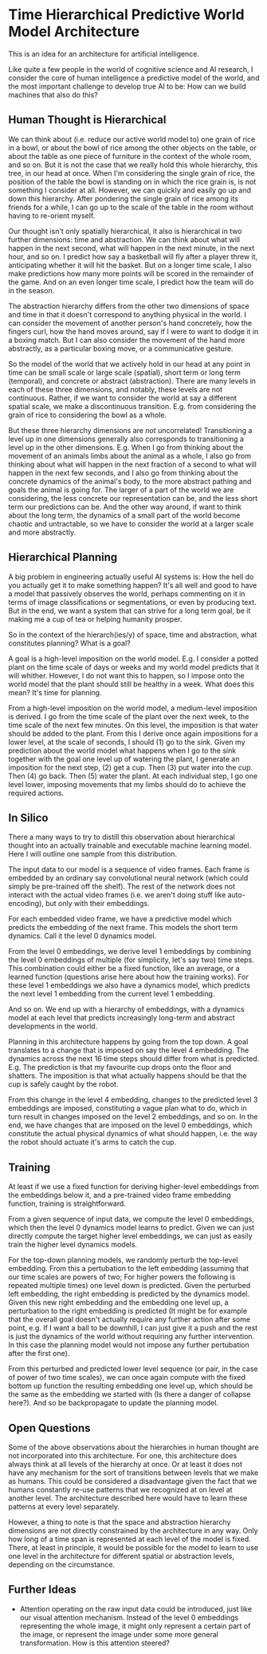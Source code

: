 # Time Hierarchical Predictive World Model Architecture

This is an idea for an architecture for artificial intelligence.

Like quite a few people in the world of cognitive science and AI research, I consider the core of human intelligence a predictive model of the world, and the most important challenge to develop true AI to be: How can we build machines that also do this?


## Human Thought is Hierarchical

We can think about (i.e. reduce our active world model to) one grain of rice in a bowl, or about the bowl of rice among the other objects on the table, or about the table as one piece of furniture in the context of the whole room, and so on. But it is not the case that we really hold this whole hierarchy, this tree, in our head at once. When I'm considering the single grain of rice, the position of the table the bowl is standing on in which the rice grain is, is not something I consider at all. However, we can quickly and easily go up and down this hierarchy. After pondering the single grain of rice among its friends for a while, I can go up to the scale of the table in the room without having to re-orient myself.

Our thought isn't only spatially hierarchical, it also is hierarchical in two further dimensions: time and abstraction. We can think about what will happen in the next second, what will happen in the next minute, in the next hour, and so on. I predict how say a basketball will fly after a player threw it, anticipating whether it will hit the basket. But on a longer time scale, I also make predictions how many more points will be scored in the remainder of the game. And on an even longer time scale, I predict how the team will do in the season.

The abstraction hierarchy differs from the other two dimensions of space and time in that it doesn't correspond to anything physical in the world. I can consider the movement of another person's hand concretely, how the fingers curl, how the hand moves around, say if I were to want to dodge it in a boxing match. But I can also consider the movement of the hand more abstractly, as a particular boxing move, or a communicative gesture.

So the model of the world that we actively hold in our head at any point in time can be small scale or large scale (spatial), short term or long term (temporal), and concrete or abstract (abstraction). There are many levels in each of these three dimensions, and notably, these levels are not continuous. Rather, if we want to consider the world at say a different spatial scale, we make a discontinuous transition. E.g. from considering the grain of rice to considering the bowl as a whole.

But these three hierarchy dimensions are *not* uncorrelated! Transitioning a level up in one dimensions generally also corresponds to transitioning a level up in the other dimensions. E.g. When I go from thinking about the movement of an animals limbs about the animal as a whole, I also go from thinking about what will happen in the next fraction of a second to what will happen in the next few seconds, and I also go from thinking about the concrete dynamics of the animal's body, to the more abstract pathing and goals the animal is going for. The larger of a part of the world we are considering, the less concrete our representation can be, and the less short term our predictions can be. And the other way around, if want to think about the long term, the dynamics of a small part of the world become chaotic and untractable, so we have to consider the world at a larger scale and more abstractly.


## Hierarchical Planning

A big problem in engineering actually useful AI systems is: How the hell do you actually get it to make something happen? It's all well and good to have a model that passively observes the world, perhaps commenting on it in terms of image classifications or segmentations, or even by producing text. But in the end, we want a system that can strive for a long term goal, be it making me a cup of tea or helping humanity prosper.

So in the context of the hierarch(ies/y) of space, time and abstraction, what constitutes planning? What is a goal?

A goal is a high-level imposition on the world model. E.g. I consider a potted plant on the time scale of days or weeks and my world model predicts that it will whither. However, I do not want this to happen, so I impose onto the world model that the plant should still be healthy in a week. What does this mean? It's time for planning.

From a high-level imposition on the world model, a medium-level imposition is derived. I go from the time scale of the plant over the next week, to the time scale of the next few minutes. On this level, the imposition is that water should be added to the plant. From this I derive once again impositions for a lower level, at the scale of seconds, I should (1) go to the sink. Given my prediction about the world model what happens when I go to the sink together with the goal one level up of watering the plant, I generate an imposition for the next step, (2) get a cup. Then (3) put water into the cup. Then (4) go back. Then (5) water the plant. At each individual step, I go one level lower, imposing movements that my limbs should do to achieve the required actions.


## In Silico

There a many ways to try to distill this observation about hierarchical thought into an actually trainable and executable machine learning model. Here I will outline one sample from this distribution.

The input data to our model is a sequence of video frames. Each frame is embedded by an ordinary say convolutional neural network (which could simply be pre-trained off the shelf). The rest of the network does not interact with the actual video frames (i.e. we aren't doing stuff like auto-encoding), but only with their embeddings.

For each embedded video frame, we have a predictive model which predicts the embedding of the next frame. This models the short term dynamics. Call it the level 0 dynamics model.

From the level 0 embeddings, we derive level 1 embeddings by combining the level 0 embeddings of multiple (for simplicity, let's say two) time steps. This combination could either be a fixed function, like an average, or a learned function (questions arise here about how the training works). For these level 1 embeddings we also have a dynamics model, which predicts the next level 1 embedding from the current level 1 embedding.

And so on. We end up with a hierarchy of embeddings, with a dynamics model at each level that predicts increasingly long-term and abstract developments in the world.

Planning in this architecture happens by going from the top down. A goal translates to a change that is imposed on say the level 4 embedding. The dynamics across the next 16 time steps should differ from what is predicted. E.g. The prediction is that my favourite cup drops onto the floor and shatters. The imposition is that what actually happens should be that the cup is safely caught by the robot.

From this change in the level 4 embedding, changes to the predicted level 3 embeddings are imposed, constituting a vague plan what to do, which in turn result in changes imposed on the level 2 embeddings, and so on. In the end, we have changes that are imposed on the level 0 embeddings, which constitute the actual physical dynamics of what should happen, i.e. the way the robot should actuate it's arms to catch the cup.


## Training

At least if we use a fixed function for deriving higher-level embeddings from the embeddings below it, and a pre-trained video frame embedding function, training is straightforward.

From a given sequence of input data, we compute the level 0 embeddings, which then the level 0 dynamics model learns to predict. Given we can just directly compute the target higher level embeddings, we can just as easily train the higher level dynamics models.

For the top-down planning models, we randomly perturb the top-level embedding. From this a pertubation to the left embedding (assuming that our time scales are powers of two; For higher powers the following is repeated multiple times) one level down is predicted. Given the perturbed left embedding, the right embedding is predicted by the dynamics model. Given this new right embedding and the embedding one level up, a perturbation to the right embedding is predicted (It might be for example that the overall goal doesn't actually require any further action after some point, e.g. If I want a ball to be downhill, I can just give it a push and the rest is just the dynamics of the world without requiring any further intervention. In this case the planning model would not impose any further pertubation after the first one).

From this perturbed and predicted lower level sequence (or pair, in the case of power of two time scales), we can once again compute with the fixed bottom up function the resulting embedding one level up, which should be the same as the embedding we started with (Is there a danger of collapse here?). And so be backpropagate to update the planning model.


## Open Questions

Some of the above observations about the hierarchies in human thought are not incorporated into this architecture. For one, this architecture does always think at all levels of the hierarchy at once. Or at least it does not have any mechanism for the sort of transitions between levels that we make as humans. This could be considered a disadvantage given the fact that we humans constantly re-use patterns that we recognized at on level at another level. The architecture described here would have to learn these patterns at every level separately.

However, a thing to note is that the space and abstraction hierarchy dimensions are not directly constrained by the architecture in any way. Only how long of a time span is represented at each level of the model is fixed. There, at least in principle, it would be possible for the model to learn to use one level in the architecture for different spatial or abstraction levels, depending on the circumstance.

## Further Ideas

- Attention operating on the raw input data could be introduced, just like our visual attention mechanism. Instead of the level 0 embeddings representing the whole image, it might only represent a certain part of the image, or represent the image under some more general transformation. How is this attention steered?

